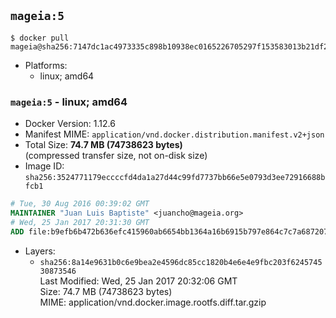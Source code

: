 ## `mageia:5`

```console
$ docker pull mageia@sha256:7147dc1ac4973335c898b10938ec0165226705297f153583013b21df21db0a44
```

-	Platforms:
	-	linux; amd64

### `mageia:5` - linux; amd64

-	Docker Version: 1.12.6
-	Manifest MIME: `application/vnd.docker.distribution.manifest.v2+json`
-	Total Size: **74.7 MB (74738623 bytes)**  
	(compressed transfer size, not on-disk size)
-	Image ID: `sha256:3524771179eccccfd4da1a27d44c99fd7737bb66e5e0793d3ee72916688bfcb1`

```dockerfile
# Tue, 30 Aug 2016 00:39:02 GMT
MAINTAINER "Juan Luis Baptiste" <juancho@mageia.org>
# Wed, 25 Jan 2017 20:31:30 GMT
ADD file:b9efb6b472b636efc415960ab6654bb1364a16b6915b797e864c7c7a6872078f in / 
```

-	Layers:
	-	`sha256:8a14e9631b0c6e9bea2e4596dc85cc1820b4e6e4e9fbc203f624574530873546`  
		Last Modified: Wed, 25 Jan 2017 20:32:06 GMT  
		Size: 74.7 MB (74738623 bytes)  
		MIME: application/vnd.docker.image.rootfs.diff.tar.gzip
